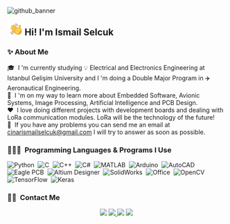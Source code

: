 ![github_banner](https://user-images.githubusercontent.com/74931027/157999051-171839b8-f531-4fd6-b42d-9894e44b4dd1.gif)

<img alt="Night Coding" src="./pictures/Hand%20Wave.gif" width='40' align="left"/><h2>Hi! I'm Ismail Selcuk</h2>

### ✨&nbsp;About Me

🎓 &nbsp;I 'm currently studying 💡 Electrical and Electronics Engineering at Istanbul Gelişim University and I 'm doing a Double Major Program in ✈️ Aeronautical Engineering.\
👾 &nbsp;I 'm on my way to learn more about Embedded Software, Avionic Systems, Image Processing, Artificial Intelligence and PCB Design.\
❤️ &nbsp;I love doing different projects with development boards and dealing with LoRa communication modules. LoRa will be the technology of the future!\
📧 &nbsp;If you have any problems you can send me an email at cinarismailselcuk@gmail.com I will try to answer as soon as possible.

### 👨🏻‍💻 &nbsp;Programming Languages & Programs I Use
![Python](https://img.shields.io/badge/-Python-05122A?style=flat&logo=python)&nbsp;
![C](https://img.shields.io/badge/-C-05122A?style=flat&logo=C&logoColor=A8B9CC)&nbsp;
![C++](https://img.shields.io/badge/-C++-05122A?style=flat&logo=C%2B%2B&logoColor=00599C)&nbsp;
![C#](https://img.shields.io/badge/-C_Sharp-05122A?style=flat&logo=csharp)&nbsp;
![MATLAB](https://img.shields.io/badge/-MATLAB-05122A?style=flat&logo=wolframmathematica)&nbsp;
![Arduino](https://img.shields.io/badge/-Arduino%20IDE-05122A?style=flat&logo=arduino)&nbsp;
![AutoCAD](https://img.shields.io/badge/-AutoCAD-05122A?style=flat&logo=autodesk)&nbsp;
![Eagle PCB](https://img.shields.io/badge/-Autodesk%20Eagle-05122A?style=flat&logo=adobe)&nbsp;
![Altium Designer](https://img.shields.io/badge/-Altium%20Designer-05122A?style=flat&logo=altiumdesigner)&nbsp;
![SolidWorks](https://img.shields.io/badge/-SolidWorks-05122A?style=flat&logo=solid)&nbsp;
![Office](https://img.shields.io/badge/-Office-05122A?style=flat&logo=microsoftoffice)&nbsp;
![OpenCV](https://img.shields.io/badge/-OpenCV-05122A?style=flat&logo=opencv)&nbsp;
![TensorFlow](https://img.shields.io/badge/-TensorFlow-05122A?style=flat&logo=tensorflow)&nbsp;
![Keras](https://img.shields.io/badge/-Keras-05122A?style=flat&logo=keras)&nbsp;

### 🤝🏻 &nbsp;Contact Me

<p align="center">
<a href="mailto:cinarismailselcuk@gmail.com"><img src="https://img.shields.io/badge/-cinarismailselcuk@gmail.com-D14836?style=flat&logo=Gmail&logoColor=white"/></a>
<a href="https://www.linkedin.com/in/ismailselcukcinar/"><img src="https://img.shields.io/badge/-%C4%B0smail%20Sel%C3%A7uk%20%C3%87%C4%B1nar-0077B5?style=flat&logo=Linkedin&logoColor=white%22"/</a>
<a href="https://instagram.com/ismail_selcuks"><img src="https://img.shields.io/badge/-@ismail__selcuks_-E4405F?style=flat&logo=Instagram&logoColor=white"/></a>
<a href="https://twitter.com/ismail_selcuks"><img src="https://img.shields.io/badge/-@ismail__selcuks_-1976c2?style=flat&logo=Twitter&logoColor=white"/></a>
</p>
